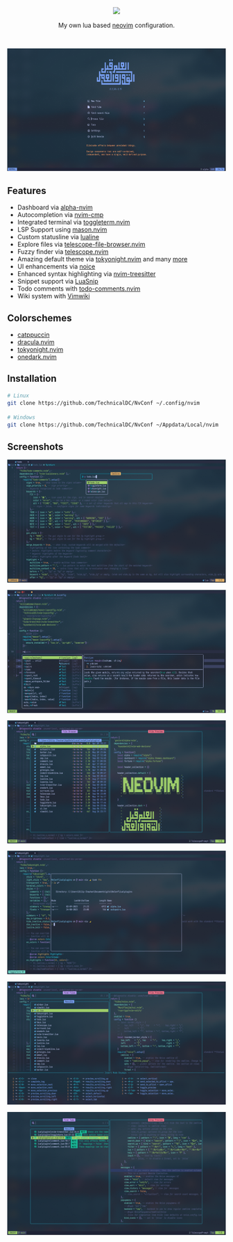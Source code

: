 <div class="class" align="center">
	<image class="banner" src="images/banner.png" style="width:400px;height:auto;">

My own lua based [neovim](https://neovim.org/) configuration.
</div>
<br>

![home](https://github.com/TechnicalDC/NvConf/blob/main/images/2023-09-03_20-36.png)

## Features

* Dashboard via [alpha-nvim](https://github.com/goolord/alpha-nvim)
* Autocompletion via [nvim-cmp](https://github.com/hrsh7th/nvim-cmp)
* Integrated terminal via [toggleterm.nvim](https://github.com/akinsho/toggleterm.nvim)
* LSP Support using [mason.nvim](https://github.com/williamboman/mason.nvim)
* Custom statusline via [lualine](https://github.com/nvim-lualine/lualine.nvim)
* Explore files via [telescope-file-browser.nvim](https://github.com/nvim-telescope/telescope-file-browser.nvim)
* Fuzzy finder via [telescope.nvim](https://github.com/nvim-telescope/telescope.nvim)
* Amazing default theme via [tokyonight.nvim](https://github.com/folke/tokyonight.nvim) and many [more](https://github.com/TechnicalDC/NvConf#colorschemes)
* UI enhancements via [noice](https://github.com/folke/noice.nvim)
* Enhanced syntax highlighting via [nvim-treesitter](https://github.com/tree-sitter/tree-sitter)
* Snippet support via [LuaSnip](https://github.com/L3MON4D3/LuaSnip)
* Todo comments with [todo-comments.nvim](https://github.com/folke/todo-comments.nvim)
* Wiki system with [Vimwiki](https://github.com/vimwiki/vimwiki)

## Colorschemes

* [catppuccin](https://github.com/catppuccin/nvim)
* [dracula.nvim](https://github.com/Mofiqul/dracula.nvim)
* [tokyonight.nvim](https://github.com/folke/tokyonight.nvim)
* [onedark.nvim](https://github.com/navarasu/onedark.nvim)

## Installation
```bash
# Linux
git clone https://github.com/TechnicalDC/NvConf ~/.config/nvim

# Windows
git clone https://github.com/TechnicalDC/NvConf ~/Appdata/Local/nvim
```

## Screenshots

![noice](https://github.com/TechnicalDC/NvConf/blob/main/images/2023-09-04_23-15.png)

![cmp](https://github.com/TechnicalDC/NvConf/blob/main/images/2023-09-03_20-43.png)

![telescope-file-browser](https://github.com/TechnicalDC/NvConf/blob/main/images/2023-09-04_23-13.png)

![toggleterm](https://github.com/TechnicalDC/NvConf/blob/main/images/2023-09-04_23-12.png)

![telescope](https://github.com/TechnicalDC/NvConf/blob/main/images/2023-09-04_23-11.png)

![todo-comments](https://github.com/TechnicalDC/NvConf/blob/main/images/2023-09-04_23-09.png)

